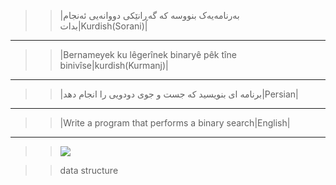 >>|بەرنامەیەک بنووسە کە گەڕانێکی دووانەیی ئەنجام بدات|Kurdish(Sorani)|
---------------------------------------------------------------------------------
>>|Bernameyek ku lêgerînek binaryê pêk tîne binivîse|kurdish(Kurmanj)|
---------------------------------------------------------------------------------

>>|برنامه ای بنویسید که جست و جوی دودویی را انجام دهد|Persian|
---------------------------------------------------------------------------------

>>|Write a program that performs a binary search|English|
---------------------------------------------------------------------------------

>><img src="../linear-search/algo-binary_search123.gif">


>>data structure
